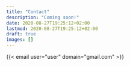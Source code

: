 ```yaml
---
title: "Contact"
description: "Coming soon!"
date: 2020-08-27T19:25:12+02:00
lastmod: 2020-08-27T19:25:12+02:00
draft: true
images: []
---
```


{{< email user="user" domain="gmail.com" >}}
